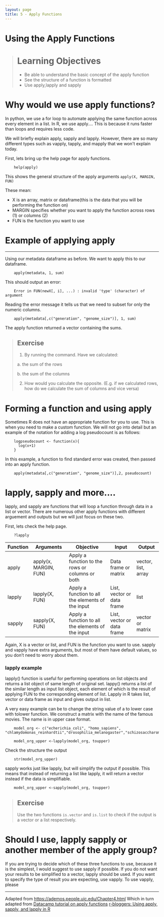 ```yaml
---
layout: page
title: 5 - Apply Functions
---
```


Using the Apply Functions
===========================
 
> Learning Objectives
> ====================
> * Be able to understand the basic concept of the apply function 
> * See the structure of a function is formatted
> * Use apply,lapply and sapply 


# Why would we use apply functions?
In python, we use a for loop to automate applying the same function across every element in a list. In R, we use apply....
This is because it runs faster than loops and requires less code.

We will briefly explain apply, sapply and lapply. However, there are so many different types such as vapply, tapply, and mapply that we won't explain today.

First, lets bring up the help page for apply functions.
```
    help(apply)
```

This shows the general structure of the apply arguments `apply(X, MARGIN, FUN)`

These mean:
-  X is an array, matrix or dataframe(this is the data that you will be performing the function on)
-   MARGIN specifies whether you want to apply the function across rows (1) or columns (2)
-   FUN is the function you want to use

# Example of applying apply
---------------------------

Using our metadata dataframe as before. We want to apply this to our dataframe. 

```
    apply(metadata, 1, sum)
```
This should output an error:
```
    Error in FUN(newX[, i], ...) : invalid 'type' (character) of argument
```

Reading the error message it tells us that we need to subset for only the numeric columns. 

```
    apply(metadata[,c("generation", "genome_size")], 1, sum)

```
The apply function returned a vector containing the sums.

 
> Exercise
> --------
> 1. By running the command. Have we calculated:
>    
>   a. the sum of the rows
> 
>   b. the sum of the columns
> 
> 2. How would you calculate the opposite. (E.g. if we calculated rows, how do we calculate the sum of columns and vice versa)


# Forming a function and using apply
Sometimes R does not have an appropriate function for you to use. This is when you need to make a custom function.  We will not go into detail but an example of the notation for adding a log pseudocount is as follows:

```
    logpseudocount <- function(x){
      log(x+1)
    }

```
  
  In this example, a function to find standard error was created, then passed into an apply function.

```
    apply(metadata[,c("generation", "genome_size")],2, pseudocount)

```

lapply, sapply and more....
============================

lapply, and sapply are functions that will loop a function through data in a list or vector. There are numerous other apply functions with different arguement and outputs but we will just focus on these two.

First, lets check the help page.
```
    ?lapply
```

| Function | Arguments             | Objective                                         | Input                      | Output              |
| -------- | --------------------- | ------------------------------------------------- | -------------------------- | ------------------- |
| apply    | apply(x, MARGIN, FUN) | Apply a function to the rows or columns or both   | Data frame or matrix       | vector, list, array |
| lapply   | lapply(X, FUN)        | Apply a function to all the elements of the input | List, vector or data frame | list                |
| sapply   | sapply(X, FUN)        | Apply a function to all the elements of the input | List, vector or data frame | vector or matrix    |


Again, X is a vector or list, and FUN is the function you want to use. sapply and vapply have extra arguments, but most of them have default values, so you don’t need to worry about them. 

### lapply example
lapply() function is useful for performing operations on list objects and returns a list object of same length of original set. lappy() returns a list of the similar length as input list object, each element of which is the result of applying FUN to the corresponding element of list. Lapply in R takes list, vector or data frame as input and gives output in list.

A very easy example can be to change the string value of a  to lower case with tolower function. We construct a matrix with the name of the famous movies. The name is in upper case format.

```
    model_org <- c("echerichia_coli", "homo_sapiens", "chlamydomonas_reinhardtii","drosophilia_melanogaster","schizosaccharomyces_pombe","Saccharomyces_cerevisiae","arabidopsis_thaliana","cavia_porcellus","xenopus_laevis","nothobranchius_furzeri","xenopus_laevis","rattus_norvegicus","danio_rerio")

    model_org_upper <-lapply(model_org, toupper)
```

Check the structure the output

```
    str(model_org_upper)

```

sapply works just like lapply, but will simplify the output if possible. This means that instead of returning a list like lapply, it will return a vector instead if the data is simplifiable.

```
    model_org_upper <-sapply(model_org, toupper)

```

 
> Exercise
> --------
>   Use the two functions `is.vector` and `is.list` to check if the output is a vector or a list respectively. 
>
> 

# Should I use, lapply sapply or another member of the apply group?

If you are trying to decide which of these three functions to use, because it is the simplest, I would suggest to use sapply if possible. If you do not want your results to be simplified to a vector, lapply should be used. If you want to specify the type of result you are expecting, use vapply. To use vapply, please




***
Adapted from https://ademos.people.uic.edu/Chapter4.html
Which in turn adapted from 
[Datacamp tutorial on apply functions](https://www.datacamp.com/community/tutorials/r-tutorial-apply-family)
[r-bloggers: Using apply, sapply, and lapply in R](https://www.r-bloggers.com/using-apply-sapply-lapply-in-r/)

